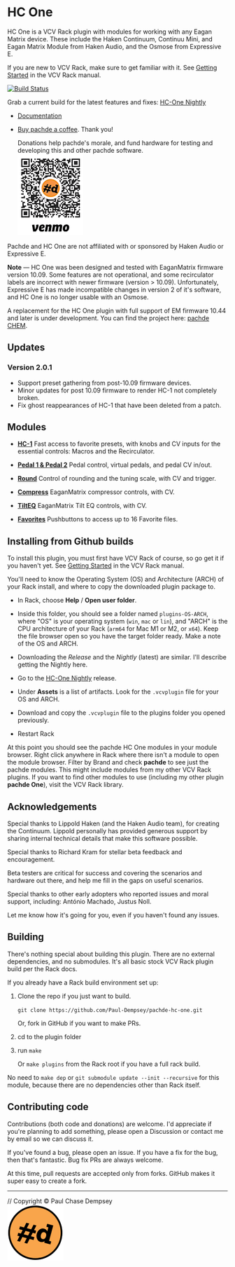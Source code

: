 # HC One

HC One is a VCV Rack plugin with modules for working with any Eagan Matrix device.
These include the Haken Continuum, Continuu Mini, and Eagan Matrix Module from Haken Audio, and the Osmose from Expressive E.

If you are new to VCV Rack, make sure to get familiar with it.
See [Getting Started](https://vcvrack.com/manual/GettingStarted) in the VCV Rack manual.

[![Build Status](https://github.com/Paul-Dempsey/pachde-hc-one/actions/workflows/build-plugin.yml/badge.svg)](https://github.com/Paul-Dempsey/pachde-hc-one/actions/workflows/build-plugin.yml)

Grab a current build for the latest features and fixes: [HC-One Nightly](https://github.com/Paul-Dempsey/pachde-hc-one/releases/tag/Nightly)

- [Documentation](doc/index.md#pachde-d-hc-one)

- [Buy pachde a coffee](https://venmo.com/u/pcdempsey). Thank you!

  Donations help pachde's morale, and fund hardware for testing and developing this and other pachde software.\
  ![Buy pachde a coffee with VenMo](./doc/image/VenMo.png)

Pachde and HC One are not affiliated with or sponsored by Haken Audio or Expressive E.

**Note**  — HC One was been designed and tested with EaganMatrix firmware version 10.09.
Some features are not operational, and some recirculator labels are incorrect with newer firmware (version > 10.09).
Unfortunately, Expressive E has made incompatible changes in version 2 of it's software, and HC One is no longer usable with an Osmose.

A replacement for the HC One plugin with full support of EM firmware 10.44 and later is under development.
You can find the project here: [pachde CHEM](https://github.com/Paul-Dempsey/pachde-CHEM).

## Updates

### Version 2.0.1

- Support preset gathering from post-10.09 firmware devices.
- Minor updates for post 10.09 firmware to render HC-1 not completely broken.
- Fix ghost reappearances of HC-1 that have been deleted from a patch.

## Modules

- **[HC-1](./doc/HC-1.md)** Fast access to favorite presets, with knobs and CV inputs for the essential controls: Macros and the Recirculator.

- **[Pedal 1 & Pedal 2](./doc/Pedals.md#modules-pedal-1-and-pedal-2)** Pedal control, virtual pedals, and pedal CV in/out.

- **[Round](./doc/Round.md#module-round)** Control of rounding and the tuning scale, with CV and trigger.

- **[Compress](./doc/Compress.md#module-compress)** EaganMatrix compressor controls, with CV.

- **[TiltEQ](./doc/Tilt.md#module-tilteq)** EaganMatrix Tilt EQ controls, with CV.

- **[Favorites](./doc/Favorites.md#module-favorites)** Pushbuttons to access up to 16 Favorite files.

## Installing from Github builds

To install this plugin, you must first have VCV Rack of course, so go get it if you haven't yet. See [Getting Started](https://vcvrack.com/manual/GettingStarted) in the VCV Rack manual.

You'll need to know the Operating System (OS) and Architecture (ARCH) of your Rack install, and where to copy the downloaded plugin package to.

- In Rack, choose **Help** / **Open user folder**.

- Inside this folder, you should see a folder named `plugins-OS-ARCH`, where "OS" is your operating system (`win`, `mac` or `lin`), and "ARCH" is the CPU architecture of your Rack (`arm64` for Mac M1 or M2, or `x64`). Keep the file browser open so you have the target folder ready. Make a note of the OS and ARCH.

- Downloading the *Release* and the *Nightly* (latest) are similar. I'll describe getting the Nightly here.

- Go to the [HC-One Nightly](https://github.com/Paul-Dempsey/pachde-hc-one/releases/tag/Nightly) release.

- Under **Assets** is a list of artifacts. Look for the `.vcvplugin` file for your OS and ARCH.

- Download and copy the `.vcvplugin` file to the plugins folder you opened previously.

- Restart Rack

At this point you should see the pachde HC One modules in your module browser.
Right click anywhere in Rack where there isn't a module to open the module browser.
Filter by Brand and check **pachde** to see just the pachde modules. This might include modules from my other VCV Rack plugins.
If you want to find other modules to use (including my other plugin **pachde One**), visit the VCV Rack library.

## Acknowledgements

Special thanks to Lippold Haken (and the Haken Audio team), for creating the Continuum.
Lippold personally has provided generous support by sharing internal technical details that make this software possible.

Special thanks to Richard Kram for stellar beta feedback and encouragement.

Beta testers are critical for success and covering the scenarios and hardware out there, and help me fill in the gaps on useful scenarios.

Special thanks to other early adopters who reported issues and moral support, including: António Machado, Justus Noll.

Let me know how it's going for you, even if you haven't found any issues.

## Building

There's nothing special about building this plugin.
There are no external dependencies, and no submodules.
It's all basic stock VCV Rack plugin build per the Rack docs.

If you already have a Rack build environment set up:

1. Clone the repo if you just want to build.

   `git clone https://github.com/Paul-Dempsey/pachde-hc-one.git`

    Or, fork in GitHub if you want to make PRs.

1. cd to the plugin folder

1. run `make`

   Or `make plugins` from the Rack root if you have a full rack build.

No need to `make dep` or `git submodule update --init --recursive` for this module, because there are no dependencies other than Rack itself.

## Contributing code

Contributions (both code and donations) are welcome.
I'd appreciate if you're planning to add something, please open a Discussion  or contact me by email so we can discuss it.

If you've found a bug, please open an issue.
If you have a fix for the bug, then that's fantastic. Bug fix PRs are always welcome.

At this time, pull requests are accepted only from forks. GitHub makes it super easy to create a fork.

---

// Copyright © Paul Chase Dempsey\
![pachde (#d) logo](./doc/image/Logo.svg)
